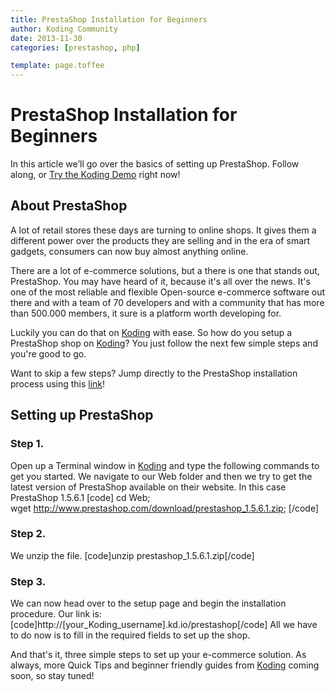 ```yaml
---
title: PrestaShop Installation for Beginners
author: Koding Community
date: 2013-11-30
categories: [prestashop, php]

template: page.toffee
---
```


# PrestaShop Installation for Beginners

In this article we’ll go over the basics of setting up PrestaShop. Follow along, or [Try the Koding Demo](https://koding.com/Develop/Teamwork?import=http://www.prestashop.com/download/prestashop_1.5.6.1.zip) right now!

## About PrestaShop

A lot of retail stores these days are turning to online shops. It gives them a different power over the products they are selling and in the era of smart gadgets, consumers can now buy almost anything online.

There are a lot of e-commerce solutions, but a there is one that stands out, PrestaShop. You may have heard of it, because it's all over the news. It's one of the most reliable and flexible Open-source e-commerce software out there and with a team of 70 developers and with a community that has more than 500.000 members, it sure is a platform worth developing for.

Luckily you can do that on [Koding](https://koding.com) with ease. So how do you setup a PrestaShop shop on [Koding](https://koding.com)? You just follow the next few simple steps and you're good to go.

Want to skip a few steps? Jump directly to the PrestaShop installation process using this [link](https://koding.com/Develop/Teamwork?import=http://www.prestashop.com/download/prestashop_1.5.6.1.zip)!

## Setting up PrestaShop

### Step 1.

Open up a Terminal window in [Koding](https://koding.com) and type the following commands to get you started. We navigate to our Web folder and then we try to get the latest version of PrestaShop available on their website. In this case PrestaShop 1.5.6.1 [code] cd Web; wget http://www.prestashop.com/download/prestashop_1.5.6.1.zip; [/code]

### Step 2.

We unzip the file. [code]unzip prestashop_1.5.6.1.zip[/code]

### Step 3.

We can now head over to the setup page and begin the installation procedure. Our link is: [code]http://[your_Koding_username].kd.io/prestashop[/code] All we have to do now is to fill in the required fields to set up the shop.

And that's it, three simple steps to set up your e-commerce solution. As always, more Quick Tips and beginner friendly guides from [Koding](https://koding.com) coming soon, so stay tuned!
